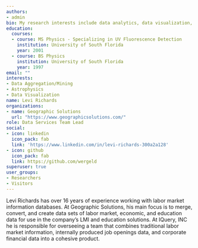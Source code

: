 ```yaml
---
authors:
- admin
bio: My research interests include data analytics, data visualization, and micro-controllers.
education:
  courses:
  - course: MS Physics - Specializing in UV Fluorescence Detection
    institution: University of South Florida
    year: 2001
  - course: BS Physics
    institution: University of South Florida
    year: 1997
email: ""
interests:
- Data Aggregation/Mining
- Astrophysics
- Data Visualization
name: Levi Richards
organizations:
- name: Geographic Solutions
  url: "https://www.geographicsolutions.com/"
role: Data Services Team Lead
social:
- icon: linkedin
  icon_pack: fab
  link: 'https://www.linkedin.com/in/levi-richards-300a2a128'
- icon: github
  icon_pack: fab
  link: https://github.com/wergeld
superuser: true
user_groups:
- Researchers
- Visitors
---
```


Levi Richards has over 16 years of experience working with labor market information databases.  At Geographic Solutions, his main focus is to merge, convert, and create data sets of labor market, economic, and education data for use in the company’s LMI and education solutions. At IQuery, INC he is responsible for overseeing a team that combines traditional labor market information, internally produced job openings data, and corporate financial data into a cohesive product.
